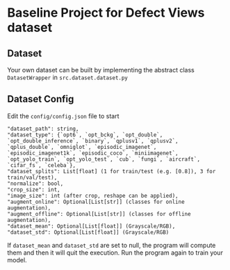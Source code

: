 # Baseline Project for Defect Views dataset

## Dataset
Your own dataset can be built by implementing the abstract class `DatasetWrapper` in `src.dataset.dataset.py`

## Dataset Config
Edit the `config/config.json` file to start

```
"dataset_path": string,
"dataset_type": {`opt6`, `opt_bckg`, `opt_double`, `opt_double_inference`, `binary`, `qplusv1`, `qplusv2`, `qplus_double`, `omniglot`, `episodic_imagenet`, `episodic_imagenet1k`, `episodic_coco`, `miniimagenet`, `opt_yolo_train`, `opt_yolo_test`, `cub`, `fungi`, `aircraft`, `cifar_fs`, `celeba`},
"dataset_splits": List[float] (1 for train/test (e.g. [0.8]), 3 for train/val/test),
"normalize": bool,
"crop_size": int,
"image_size": int (after crop, reshape can be applied),
"augment_online": Optional[List[str]] (classes for online augmentation),
"augment_offline": Optional[List[str]] (classes for offline augmentation),
"dataset_mean": Optional[List[float]] (Grayscale/RGB),
"dataset_std": Optional[List[float]] (Grayscale/RGB)
```

If `dataset_mean` and `dataset_std` are set to null, the program will compute them and then it will quit the execution.
Run the program again to train your model.